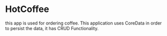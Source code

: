 # HotCoffee 
this app is used for ordering coffee.
This application uses CoreData in order to persist the data, it has CRUD Functionality.
